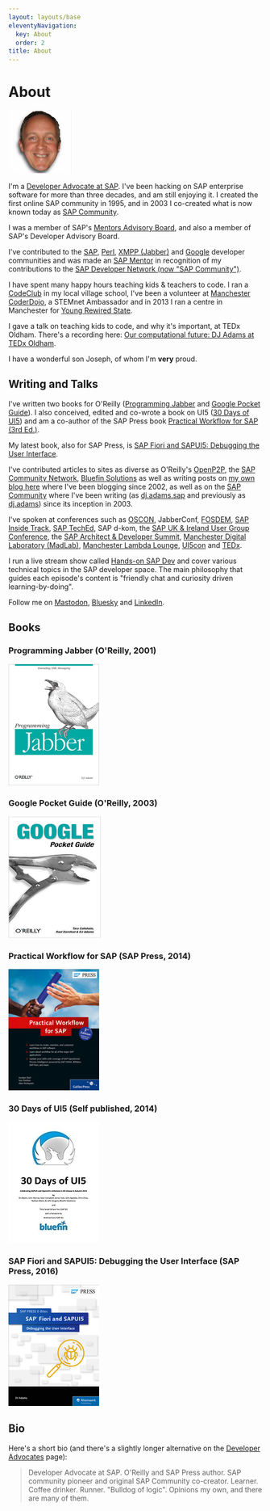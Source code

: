 ```yaml
---
layout: layouts/base
eleventyNavigation:
  key: About
  order: 2
title: About
---
```


# About

![Picture of my floating head](/images/DJA-head-small.jpg)
<a name="main"></a>

I'm a [Developer Advocate at SAP](https://developers.sap.com/developer-advocates.html). I've been hacking on SAP enterprise software for more than three decades, and am still enjoying it. I created the first online SAP community in 1995, and in 2003 I co-created what is now known today as [SAP Community](https://community.sap.com).

I was a member of SAP's [Mentors Advisory Board](http://web.archive.org/web/20170910073813/https://blogs.sap.com/2016/03/08/introducing-the-new-sap-mentors-advisory-board-2016-2018/), and also a member of SAP's Developer Advisory Board.

I've contributed to the [SAP](http://community.sap.com), [Perl](http://search.cpan.org/~qmacro/), [XMPP (Jabber)](http://xmpp.org) and [Google](http://gtugs.org) developer communities and was made an [SAP Mentor](http://www.sap.com/uk/community/resources/influencer-programs.html) in recognition of my contributions to the [SAP Developer Network (now "SAP Community")](http://community.sap.com).

I have spent many happy hours teaching kids & teachers to code. I ran a [CodeClub](/blog/posts/2013/04/18/codeclub-thoughts/) in my local village school, I've been a volunteer at [Manchester CoderDojo](http://mcrcoderdojo.org.uk), a STEMnet Ambassador and in 2013 I ran a centre in Manchester for [Young Rewired State](http://getcodingkids.com/young-rewired-state/).

I gave a talk on teaching kids to code, and why it's important, at TEDx Oldham. There's a recording here: [Our computational future: DJ Adams at TEDx Oldham](https://www.youtube.com/watch?v=-gvOCaExeK0).

I have a wonderful son Joseph, of whom I'm **very** proud.

<a name="writing-and-talks"></a>
## Writing and Talks

I've written two books for O'Reilly ([Programming Jabber](http://shop.oreilly.com/product/9780596002022.do) and [Google Pocket Guide](https://books.google.co.uk/books/about/Google_Pocket_Guide.html?id=cT9BrWQxTMcC&redir_esc=y)). I also conceived, edited and co-wrote a book on UI5 ([30 Days of UI5](https://www.amazon.co.uk/30-Days-UI5-Celebrating-milestone-ebook/dp/B017MOJEWG)) and am a co-author of the SAP Press book [Practical Workflow for SAP (3rd Ed.)](https://www.amazon.co.uk/Practical-Workflow-Revised-Rickayzen-Hardcover/dp/B011DCBNZO).

My latest book, also for SAP Press, is [SAP Fiori and SAPUI5: Debugging the User Interface](https://www.sap-press.com/sap-fiori-and-sapui5-debugging-the-user-interface_4305/).

I've contributed articles to sites as diverse as O'Reilly's [OpenP2P](http://web.archive.org/web/20050206042302/http://www.openp2p.com/), the [SAP Community Network](http://scn.sap.com/people/dj.adams.sap/content), [Bluefin Solutions](http://web.archive.org/web/20180903093843/https://www.bluefinsolutions.com/insights/dj-adams) as well as writing posts on [my own blog here](/blog) where I've been blogging since 2002, as well as on the [SAP Community](//community.sap.com) where I've been writing (as [dj.adams.sap](//people.sap.com/dj.adams.sap) and previously as [dj.adams](//people.sap.com/dj.adams)) since its inception in 2003.

I've spoken at conferences such as [OSCON](https://www.oreilly.com/conferences/oscon.html), JabberConf, [FOSDEM](http://www.fosdem.org), [SAP Inside Track](http://scn.sap.com/community/events/inside-track), [SAP TechEd](http://www.sapteched.com), SAP d-kom, the [SAP UK & Ireland User Group Conference](http://www.sapusers.org/), the [SAP Architect & Developer Summit](/blog/posts/2014/11/28/the-inaugural-sap-architect-and-developer-summit/), [Manchester Digital Laboratory (MadLab)](http://madlab.org.uk), [Manchester Lambda Lounge](http://lambdalounge.org.uk), [UI5con](https://www.youtube.com/watch?v=CTgtS6Cd98Y) and [TEDx](http://www.youtube.com/watch?v=-gvOCaExeK0).

I run a live stream show called [Hands-on SAP Dev](https://www.youtube.com/playlist?list=PL6RpkC85SLQABOpzhd7WI-hMpy99PxUo0) and cover various technical topics in the SAP developer space. The main philosophy that guides each episode's content is "friendly chat and curiosity driven learning-by-doing".

Follow me on [Mastodon](//hachyderm.io/@qmacro), [Bluesky](https://bsky.app/profile/qmacro.org) and [LinkedIn](https://www.linkedin.com/in/djadams/).

## Books

### Programming Jabber (O'Reilly, 2001)

[![Programming Jabber](/images/books/programmingjabber.png)](http://shop.oreilly.com/product/9780596002022.do)

### Google Pocket Guide (O'Reilly, 2003)

[![Google Pocket Guide](/images/books/googlepocketguide.png)](http://shop.oreilly.com/product/9780596005504.do)

### Practical Workflow for SAP (SAP Press, 2014)

[![Practical Workflow for SAP](/images/books/practicalworkflow.png)](https://www.amazon.co.uk/Practical-Workflow-Revised-Rickayzen-Hardcover/dp/B011DCBNZO)

### 30 Days of UI5 (Self published, 2014)

[![30 Days of UI5](/images/books/30daysofui5.png)](https://www.amazon.co.uk/30-Days-UI5-Celebrating-milestone-ebook/dp/B017MOJEWG)

### SAP Fiori and SAPUI5: Debugging the User Interface (SAP Press, 2016)

[![SAP Fiori and SAPUI5: Debugging the User Interface](/images/books/debugging.png)](https://www.sap-press.com/sap-fiori-and-sapui5-debugging-the-user-interface_4305/)

## Bio

Here's a short bio (and there's a slightly longer alternative on the [Developer Advocates](https://developers.sap.com/developer-advocates.html) page):

> Developer Advocate at SAP. O'Reilly and SAP Press author. SAP community pioneer and original SAP Community co-creator. Learner. Coffee drinker. Runner. "Bulldog of logic". Opinions my own, and there are many of them.
